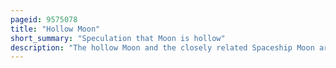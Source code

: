 ```yaml
---
pageid: 9575078
title: "Hollow Moon"
short_summary: "Speculation that Moon is hollow"
description: "The hollow Moon and the closely related Spaceship Moon are pseudoscientific Hypotheses which suggest that Earth's Moon is either wholly hollow or otherwise contains a substantial interior Space. No scientific Evidence Exists to support the Idea ; seismic Observations and other Data collected since Spacecraft began to orbit or land on the Moon indicate that it has a thin Crust, extensive Mantle and small, dense Core, although overall it is much less dense than Earth."
---
```

